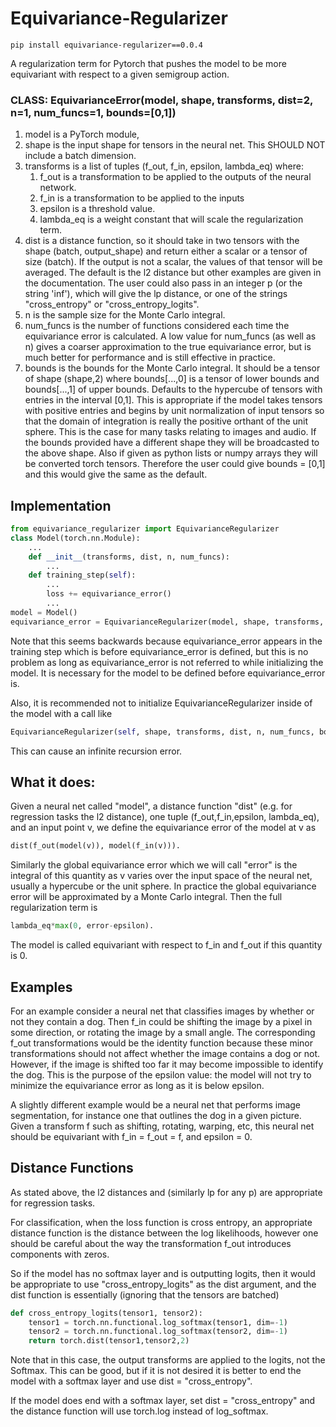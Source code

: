 # Equivariance-Regularizer
~~~
pip install equivariance-regularizer==0.0.4
~~~
A regularization term for Pytorch that pushes the model to be more equivariant with respect to a given semigroup action. 

### CLASS: EquivarianceError(model, shape, transforms, dist=2, n=1, num_funcs=1, bounds=[0,1])
1. model is a PyTorch module, 
2. shape is the input shape for tensors in the neural net. This SHOULD NOT include a batch dimension.
3. transforms is a list of tuples (f_out, f_in, epsilon, lambda_eq) where:
    1. f_out is a transformation to be applied to the outputs of the neural network.
    2. f_in is a transformation to be applied to the inputs
    3. epsilon is a threshold value.
    4. lambda_eq is a weight constant that will scale the regularization term. 
4. dist is a distance function, so it should take in two tensors with the shape (batch, output_shape) and return either a scalar or a tensor of size (batch). If the output is not a scalar, the values of that tensor will be averaged.  The default is the l2 distance but other examples are given in the documentation.
The user could also pass in an integer p (or the string 'inf'), which will give the lp distance, or one of the strings "cross_entropy" or "cross_entropy_logits".
5. n is the sample size for the Monte Carlo integral.
6. num_funcs is the number of functions considered each time the equivariance error is calculated. A low value for num_funcs (as well as n) gives a coarser approximation to the true equivariance error, but is much better for performance and is still effective in practice.
7. bounds is the bounds for the Monte Carlo integral. It should be a tensor of shape (shape,2) where bounds[...,0] is a tensor of lower bounds and bounds[...,1] of upper bounds. Defaults to the hypercube of tensors with entries in the interval [0,1]. This is appropriate if the model takes tensors with positive entries and begins by unit normalization of input tensors so that the domain of integration is really the positive orthant of the unit sphere. This is the case for many tasks relating to images and audio. 
If the bounds provided have a different shape they will be broadcasted to the above shape. Also if given as python lists or numpy arrays they will be converted torch tensors. Therefore the user could give bounds = [0,1] and this would give the same as the default.

## Implementation
~~~python
from equivariance_regularizer import EquivarianceRegularizer
class Model(torch.nn.Module):
    ...
    def __init__(transforms, dist, n, num_funcs):
        ...
    def training_step(self):
        ...
        loss += equivariance_error()
        ...
model = Model()
equivariance_error = EquivarianceRegularizer(model, shape, transforms, dist, n, num_funcs, bounds)
~~~

Note that this seems backwards because equivariance_error appears in the training step which is before equivariance_error is defined, but this is no problem as long as equivariance_error is not referred to while initializing the model. It is necessary for the model to be defined before equivariance_error is.

Also, it is recommended not to initialize EquivarianceRegularizer inside of the model with a call like 
~~~python
EquivarianceRegularizer(self, shape, transforms, dist, n, num_funcs, bounds)
~~~
This can cause an infinite recursion error.
## What it does:

Given a neural net called "model", a distance function "dist" (e.g. for regression tasks the l2 distance), one tuple (f_out,f_in,epsilon, lambda_eq), and an input point v, we define the equivariance error of the model at v as 

~~~python
dist(f_out(model(v)), model(f_in(v))). 
~~~

Similarly the global equivariance error which we will call "error" is the integral of this quantity as v varies over the input space of the neural net, usually a hypercube or the unit sphere. In practice the global equivariance error will be approximated by a Monte Carlo integral. Then the full regularization term is 

~~~python
lambda_eq*max(0, error-epsilon).
~~~

The model is called equivariant with respect to f_in and f_out if this quantity is 0.

## Examples

For an example consider a neural net that classifies images by whether or not they contain a dog. Then f_in could be shifting the image by a pixel in some direction, or rotating the image by a small angle. The corresponding f_out transformations would be the identity function because these minor transformations should not affect whether the image contains a dog or not. However, if the image is shifted too far it may become impossible to identify the dog. This is the purpose of the epsilon value: the model will not try to minimize the equivariance error as long as it is below epsilon.

A slightly different example would be a neural net that performs image segmentation, for instance one that outlines the dog in a given picture. Given a transform f such as shifting, rotating, warping, etc, this neural net should be equivariant with f_in = f_out = f, and epsilon = 0.

## Distance Functions
As stated above, the l2 distances and (similarly lp for any p) are appropriate for regression tasks. 

For classification, when the loss function is cross entropy, an appropriate distance function is the distance between the log likelihoods, however one should be careful about the way the transformation f_out introduces components with zeros. 

So if the model has no softmax layer and is outputting logits, then it would be appropriate to use "cross_entropy_logits" as the dist argument, and the dist function is essentially (ignoring that the tensors are batched)

~~~python
def cross_entropy_logits(tensor1, tensor2):
    tensor1 = torch.nn.functional.log_softmax(tensor1, dim=-1)
    tensor2 = torch.nn.functional.log_softmax(tensor2, dim=-1)
    return torch.dist(tensor1,tensor2,2)
~~~
Note that in this case, the output transforms are applied to the logits, not the Softmax. This can be good, but if it is not desired it is better to end the model with a softmax layer and use dist = "cross_entropy".

If the model does end with a softmax layer, set dist = "cross_entropy" and the distance function will use torch.log instead of log_softmax.






